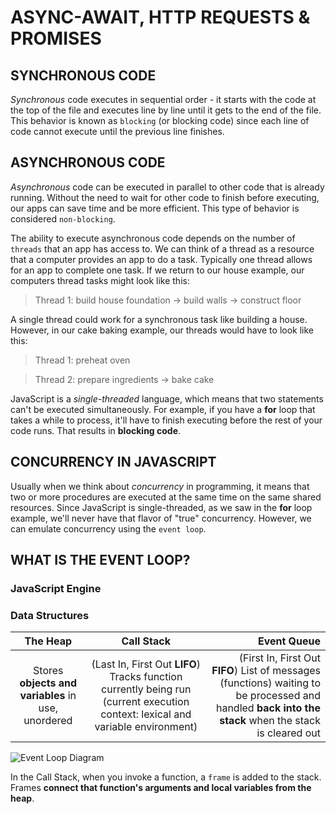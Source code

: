 # ASYNC-AWAIT, HTTP REQUESTS & PROMISES

## SYNCHRONOUS CODE

_Synchronous_ code executes in sequential order - it starts with the code at the top of the file and executes line by line until it gets to the end of the file. This behavior is known as `blocking` (or blocking code) since each line of code cannot execute until the previous line finishes.

## ASYNCHRONOUS CODE

_Asynchronous_ code can be executed in parallel to other code that is already running. Without the need to wait for other code to finish before executing, our apps can save time and be more efficient. This type of behavior is considered `non-blocking`.

The ability to execute asynchronous code depends on the number of `threads` that an app has access to. We can think of a thread as a resource that a computer provides an app to do a task. Typically one thread allows for an app to complete one task. If we return to our house example, our computers thread tasks might look like this:

> Thread 1: build house foundation -> build walls -> construct floor

A single thread could work for a synchronous task like building a house. However, in our cake baking example, our threads would have to look like this:

> Thread 1: preheat oven

> Thread 2: prepare ingredients -> bake cake

JavaScript is a _single-threaded_ language, which means that two statements can't be executed simultaneously. For example, if you have a **for** loop that takes a while to process, it'll have to finish executing before the rest of your code runs. That results in **blocking code**.

## CONCURRENCY IN JAVASCRIPT

Usually when we think about _concurrency_ in programming, it means that two or more procedures are executed at the same time on the same shared resources.
Since JavaScript is single-threaded, as we saw in the **for** loop example, we'll never have that flavor of "true" concurrency. However, we can emulate concurrency using the `event loop`.

## WHAT IS THE EVENT LOOP?

### JavaScript Engine

### Data Structures

| The Heap                                           | Call Stack                                                                                                                      | Event Queue |
| :--------------------------------------------------: | :-----------------------------------------------------------------------------------------------------------------------------: | ----: |
| Stores **objects and variables** in use, unordered | (Last In, First Out **LIFO**) Tracks function currently being run (current execution context: lexical and variable environment) | (First In, First Out **FIFO**) List of messages (functions) waiting to be processed and handled **back into the stack** when the stack is cleared out |

![Event Loop Diagram](https://static-assets.codecademy.com/Courses/Learn-JavaScript/Event-Loop-and-Concurrency/JavaScript-Engine-Diagram.png?_gl=1*1yqf88z*_ga*MjIxNzY1NjQ5LjE2NDA4OTQ1MjA.*_ga_3LRZM6TM9L*MTY4NDM3NzcwOC41MTMuMS4xNjg0Mzc3NzIxLjQ3LjAuMA.. "Event Loop Diagram")

In the Call Stack, when you invoke a function, a `frame` is added to the stack. Frames **connect that function's arguments and local variables from the heap**. 